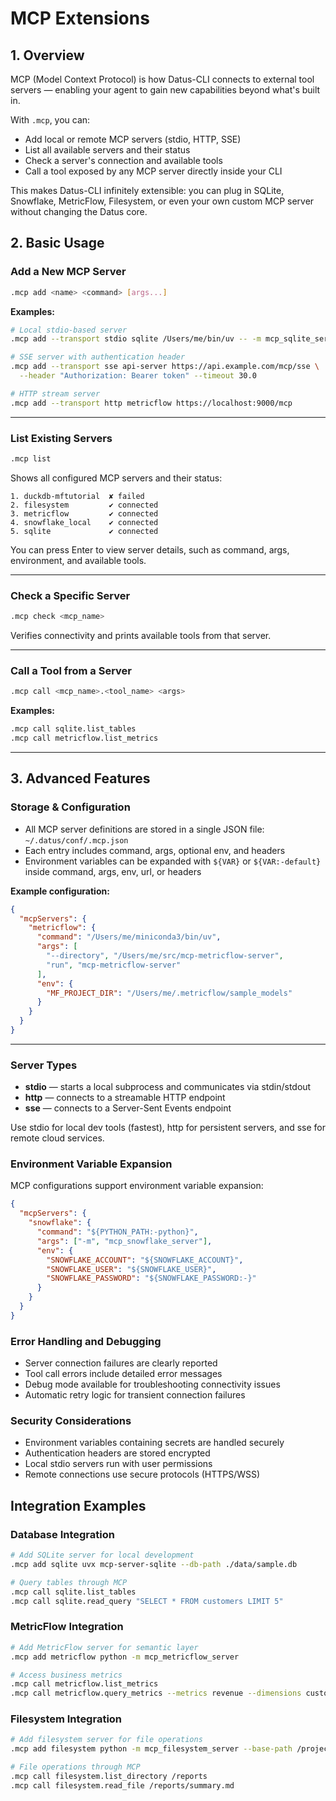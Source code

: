 # MCP Extensions

## 1. Overview

MCP (Model Context Protocol) is how Datus-CLI connects to external tool servers — enabling your agent to gain new capabilities beyond what's built in.

With `.mcp`, you can:

- Add local or remote MCP servers (stdio, HTTP, SSE)
- List all available servers and their status
- Check a server's connection and available tools
- Call a tool exposed by any MCP server directly inside your CLI

This makes Datus-CLI infinitely extensible: you can plug in SQLite, Snowflake, MetricFlow, Filesystem, or even your own custom MCP server without changing the Datus core.

## 2. Basic Usage

### Add a New MCP Server

```bash
.mcp add <name> <command> [args...]
```

**Examples:**

```bash
# Local stdio-based server
.mcp add --transport stdio sqlite /Users/me/bin/uv -- -m mcp_sqlite_server

# SSE server with authentication header
.mcp add --transport sse api-server https://api.example.com/mcp/sse \
  --header "Authorization: Bearer token" --timeout 30.0

# HTTP stream server
.mcp add --transport http metricflow https://localhost:9000/mcp
```

---

### List Existing Servers

```bash
.mcp list
```

Shows all configured MCP servers and their status:

```
1. duckdb-mftutorial  ✘ failed
2. filesystem         ✔ connected
3. metricflow         ✔ connected
4. snowflake_local    ✔ connected
5. sqlite             ✔ connected
```

You can press Enter to view server details, such as command, args, environment, and available tools.

---

### Check a Specific Server

```bash
.mcp check <mcp_name>
```

Verifies connectivity and prints available tools from that server.

---

### Call a Tool from a Server

```bash
.mcp call <mcp_name>.<tool_name> <args>
```

**Examples:**

```bash
.mcp call sqlite.list_tables
.mcp call metricflow.list_metrics
```

---

## 3. Advanced Features

### Storage & Configuration

- All MCP server definitions are stored in a single JSON file: `~/.datus/conf/.mcp.json`
- Each entry includes command, args, optional env, and headers
- Environment variables can be expanded with `${VAR}` or `${VAR:-default}` inside command, args, env, url, or headers

**Example configuration:**

```json
{
  "mcpServers": {
    "metricflow": {
      "command": "/Users/me/miniconda3/bin/uv",
      "args": [
        "--directory", "/Users/me/src/mcp-metricflow-server",
        "run", "mcp-metricflow-server"
      ],
      "env": {
        "MF_PROJECT_DIR": "/Users/me/.metricflow/sample_models"
      }
    }
  }
}
```

---

### Server Types

- **stdio** — starts a local subprocess and communicates via stdin/stdout
- **http** — connects to a streamable HTTP endpoint
- **sse** — connects to a Server-Sent Events endpoint

Use stdio for local dev tools (fastest), http for persistent servers, and sse for remote cloud services.

### Environment Variable Expansion

MCP configurations support environment variable expansion:

```json
{
  "mcpServers": {
    "snowflake": {
      "command": "${PYTHON_PATH:-python}",
      "args": ["-m", "mcp_snowflake_server"],
      "env": {
        "SNOWFLAKE_ACCOUNT": "${SNOWFLAKE_ACCOUNT}",
        "SNOWFLAKE_USER": "${SNOWFLAKE_USER}",
        "SNOWFLAKE_PASSWORD": "${SNOWFLAKE_PASSWORD:-}"
      }
    }
  }
}
```

### Error Handling and Debugging

- Server connection failures are clearly reported
- Tool call errors include detailed error messages
- Debug mode available for troubleshooting connectivity issues
- Automatic retry logic for transient connection failures

### Security Considerations

- Environment variables containing secrets are handled securely
- Authentication headers are stored encrypted
- Local stdio servers run with user permissions
- Remote connections use secure protocols (HTTPS/WSS)

## Integration Examples

### Database Integration

```bash
# Add SQLite server for local development
.mcp add sqlite uvx mcp-server-sqlite --db-path ./data/sample.db

# Query tables through MCP
.mcp call sqlite.list_tables
.mcp call sqlite.read_query "SELECT * FROM customers LIMIT 5"
```

### MetricFlow Integration

```bash
# Add MetricFlow server for semantic layer
.mcp add metricflow python -m mcp_metricflow_server

# Access business metrics
.mcp call metricflow.list_metrics
.mcp call metricflow.query_metrics --metrics revenue --dimensions customer_segment
```

### Filesystem Integration

```bash
# Add filesystem server for file operations
.mcp add filesystem python -m mcp_filesystem_server --base-path /project/data

# File operations through MCP
.mcp call filesystem.list_directory /reports
.mcp call filesystem.read_file /reports/summary.md
```
